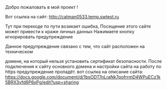 Добро пожаловать в мой проект !

Вот ссылка на сайт: http://catman0533.temp.swtest.ru

Тут при переходе по пути возикает ошибка, Посещение этого сайте может привести к краже личных данных Нажимаете кнопку игнорировать предупреждение

Данное предупреждение связано с тем, что сайт расположен на техническом

домене, на который нельзя установить сертификат безопасности. После подключения к сайту основного домена и настройки сайта на работу по https предупреждение пропадёт. вот ссылка на описание сайта: https://docs.google.com/document/d/1bsODT7nLraNk7pofrrmD4WPuECz1k5BRX3vfd6P6xPg/edit?usp=sharing
